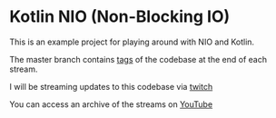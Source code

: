 # Kotlin NIO (Non-Blocking IO)

This is an example project for playing around with NIO and Kotlin.

The master branch contains [tags](https://github.com/zsiegel/kotlin-nio-stream/releases) of the codebase at the end of each stream.

I will be streaming updates to this codebase via [twitch](https://www.twitch.tv/zsiegel87)

You can access an archive of the streams on [YouTube](https://www.youtube.com/playlist?list=PLbsmalhjD-3ZZ4ce5OPFpT-CzL2XXp99m)